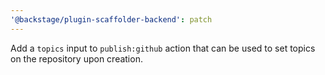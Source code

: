 ```yaml
---
'@backstage/plugin-scaffolder-backend': patch
---
```


Add a `topics` input to `publish:github` action that can be used to set topics on the repository upon creation.
